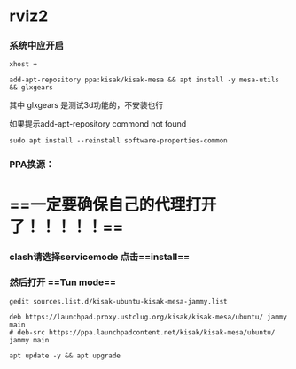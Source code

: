 # rviz2 



### 系统中应开启

```shell
xhost +
```

```shell
add-apt-repository ppa:kisak/kisak-mesa && apt install -y mesa-utils && glxgears
```

其中 glxgears 是测试3d功能的，不安装也行

如果提示add-apt-repository commond not found

    sudo apt install --reinstall software-properties-common

### PPA换源：

# ==一定要确保自己的代理打开了！！！！！==

### clash请选择servicemode 点击==install==

### 然后打开 ==Tun mode==

    gedit sources.list.d/kisak-ubuntu-kisak-mesa-jammy.list
    
    deb https://launchpad.proxy.ustclug.org/kisak/kisak-mesa/ubuntu/ jammy main
    # deb-src https://ppa.launchpadcontent.net/kisak/kisak-mesa/ubuntu/ jammy main
    
    apt update -y && apt upgrade
